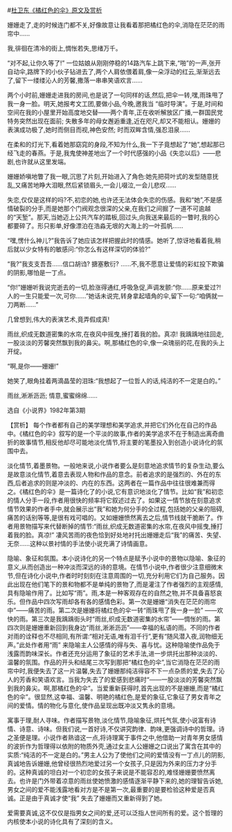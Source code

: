 #[杜卫东《橘红色的伞》原文及赏析](https://www.vrrw.net/wx/15310.html)

姗姗走了,走的时候连门都不关,好像故意让我看着那把橘红色的伞,消隐在茫茫的雨帘中……

我,徘徊在清冷的街上,惆怅若失,思绪万千。

“对不起,让你久等了!” 一位姑娘从刚刚停稳的14路汽车上跳下来,“啪”的一声,张开自动伞,路牌下的小伙子钻进去了,两个人肩依偎着肩,像一朵浮动的红云,渐渐远去了,留下一缕缕沁人的芳馨,撒落一串串笑语欢言……

两个小时前,姗姗走进我的房间,也是说了一句同样的话,然后,把伞一转,嘿,雨珠甩了我一身一脸。明天,她报考文工团,要做小品,今晚,邀我当 “临时导演”。于是,时间和空间在我的小屋里开始高度地交替——两个青年,正在收听解放区广播,一群国民党特务突然出现在面前; 失散多年的母女邂逅重逢,近在咫尺,却又不能相认。姗姗的表演成功极了,她时而侧目而视,神色安然; 时而双眸含情,强忍泪泉……

在柔和的灯光下,看着她那窈窕的身段,不知为什么,我一下子竟想起了“她”,想起那已经飞走的春燕。于是,我鬼使神差地出了一个时代感强的小品《失恋以后》——悲剧,也许就从这里发端。

姗姗娇嗔地瞥了我一眼,沉思了片刻,开始进入了角色:她先把荷叶式的发型随意抚乱,又痛苦地睁大泪眼,然后紧锁眉头,一会儿啜泣,一会儿悲叹……

失恋,仅仅是这样的吗?不,初恋的她,也许还无法体会失恋的伤感。我和“她”,不是感情破裂的分手,而是她那个门阀观念很深的父亲,在我们之间掘了一道不可逾越的“天堑”。那天,当她迈上公共汽车的踏板,回过头,向我送来最后的一瞥时,我的心都要碎了。形只影单,好像漂泊在浩淼无垠的大海上的一叶孤帆……

“嘿,愣什么神儿?”我告诉了她应该怎样把握此时的情感。她听了,惊讶地看着我,稍后就以少女特有的敏感问:“你怎么有这样深切的体验?”

“我?”我支支吾吾……信口胡诌? 搪塞敷衍? ……不,我不愿意让爱情的彩虹投下欺骗的阴影,哪怕是一丁点。

“你!”姗姗听我说完逝去的一切,脸涨得通红,呼吸急促,声调发颤:“你……原来爱过?!人的一生只能爱一次,可你……”她话未说完,转身拿起墙角的伞,留下一句:“咱俩就一刀两断……”

几曾想到,伟大的表演艺术,竟弄假成真!

雨丝,织成无数道密集的水帘,在夜风中摇曳,捶打着我的脸。真凉! 我踽踽地往回走,一股淡淡的芳馨突然飘到我的鼻尖。啊,那橘红色的伞,像一朵瑰丽的花,在我的头上开绽。

“啊,是你——姗姗!”

她笑了,眼角挂着两滴晶莹的泪珠:“我想起了一位哲人的话,纯洁的不一定是白的。”

雨丝,淅淅沥沥; 情意,蜜蜜绵绵……

选自《小说界》1982年第3期



【赏析】 每个作者都有自己的美学理想和美学追求,并把它们外化在自己的作品中。《橘红色的伞》叙写的是一个平淡的故事,作者的美学追求不在于制造出离奇曲折的故事情节,相反他却尽可能地淡化情节,将主要的笔墨投入到创造小说诗化的氛围中去。

淡化情节,着墨景物。一般地来说,小说作者要么是刻意地追求情节的复杂生动,要么是故意淡化情节,着意去表现人物和作品的意念。前者追求的是强烈的、外在的东西,后者追求的则是冲淡的、内在的东西。这两者在一篇作品中往往很难兼而得之。《橘红色的伞》是一篇诗化了的小说,它有意识地淡化了情节。比如“我”和初恋的情人分手一段,作者用很快的频率将它叙述过去了。如果这一情节放在刻意追求情节效果的作者手中,就会展示出“我”和她为何分手的全过程,包括她的父亲的阻碍,痛苦的话别等等,是很有戏可唱的。又如姗姗愤然离去之后,情节线就干脆断了。作者用景物描写来代替断掉的情节:“雨丝,织成无数道密集的水帘,在夜风中摇曳,捶打着我的脸。真凉!” 凄风苦雨的夜色恰到好处地衬托出姗姗走后“我”的痛苦、失望、无奈……这种以景衬情的手法使小说充满了诗情画意。

隐喻、象征和氛围。本小说诗化的另一个特点是赋予小说中的景物以隐喻、象征的意义,从而创造出一种冲淡而深远的诗的意境。在情节小说中,作者很少注意细微末节,但在诗化小说中,作者时时刻刻在注意周围的一切,充分利用它们为自己服务。因此出现在他们笔下的景和物都不是单纯的景物了,而是灌注了作者强烈的主观感情,具有隐喻作用了。比如写“雨”。雨,本是一种客观存在的自然之物,并不具备喜怒哀乐。但作品中四次写雨却各有各的感情色彩。第一次是姗姗“消失在茫茫的雨帘中”——痛苦的雨。第二次是姗姗将橘红色的伞一转“雨珠甩了我一身一脸” ——欢快的雨。第三次是我踽踽街头时“雨丝,织成无数道密集的水帘”——惆怅的雨。第四次则是姗姗重新回到我身边“雨丝,淅淅沥沥”——幸福的私语的雨。不同的作者对雨的诠释也不尽相同,有所谓:“相对无语,唯有泪千行”,更有“随风潜入夜,润物细无声。”此处作者用“雨” 来隐喻主人公感情的得与失、喜与忧。这种隐喻使作品免于浅露而韵味深长。作者还充分运用了象征的艺术手法,进一步烘托出那种淡淡的、温馨的氛围。作品的开头和结尾三次写到那把“橘红色的伞”,当它消隐在茫茫的雨帘中时,我便失去了这一片温馨,失去了姗姗那纯洁得容不下一点杂质的爱,失去了沁人的芳香和笑语欢言。当我为失去了的爱感到悲痛时“——一股淡淡的芳馨突然飘到我的鼻尖。啊,那橘红色的伞”。当爱重新获得时,首先出现的不是姗姗,而是“橘红色的伞”。很显然,这幸福、温馨、明艳的橘红色,是爱的象征,它象征了男女青年之间的爱情。情的物化与意化,使作品呈现出既冲淡又隽永的意境。

寓事于理,耐人寻味。作者描写景物,淡化情节,隐喻象征,烘托气氛,使小说富有诗情、诗意、诗味。但我们说,一首好诗,不仅讲究韵律、韵味,更强调诗中的哲理。诗之圣便是理。小说作者熟谙这一点,将诗理寓于事件之中,他借助一对青年男女感情的波折作为哲理得以依附的物质外壳,通过女主人公姗姗之口说出了寓含在其中的实质:“纯洁的不一定是白的。”男主人公为了使他们之间的爱情没有一丁点儿的阴影,真诚地告诉姗姗,他曾经很热烈地爱过另一个女孩子,只是因为外来的压力才分手的。这种真诚的坦白对一个初恋的女孩子来说是不能容忍的,难怪姗姗要愤然离去。也许是门外带着凉意的雨丝使她愤激的感情逐渐平静下来的,她的理智告诉她,男女之间的爱不能浅露地看对方是不是第一次,最重要的是要检验这种爱是否真诚。正是由于真诚才使“我” 失去了姗姗而又重新得到了她。

爱需要真诚,这不仅仅是指男女之间的爱,还可以泛指人世间所有的爱。这个哲理的内核使本小说的诗化具有了深刻的含义。

